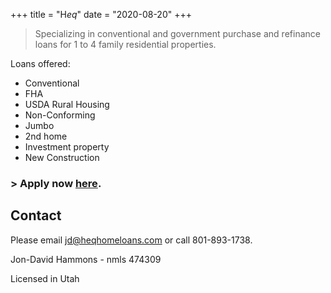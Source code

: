 +++
title = "H*eq*"
date = "2020-08-20"
+++

> Specializing in conventional and government purchase and refinance loans for 1 to 4 family residential properties. 

Loans offered:

* Conventional
* FHA
* USDA Rural Housing
* Non-Conforming
* Jumbo
* 2nd home
* Investment property
* New Construction

### > Apply now [here](https://www.blink.mortgage/app/signup/p/Heqhomeloans/JDHammons).

## Contact

Please email jd@heqhomeloans.com or call 801-893-1738.

Jon-David Hammons - nmls 474309

Licensed in Utah